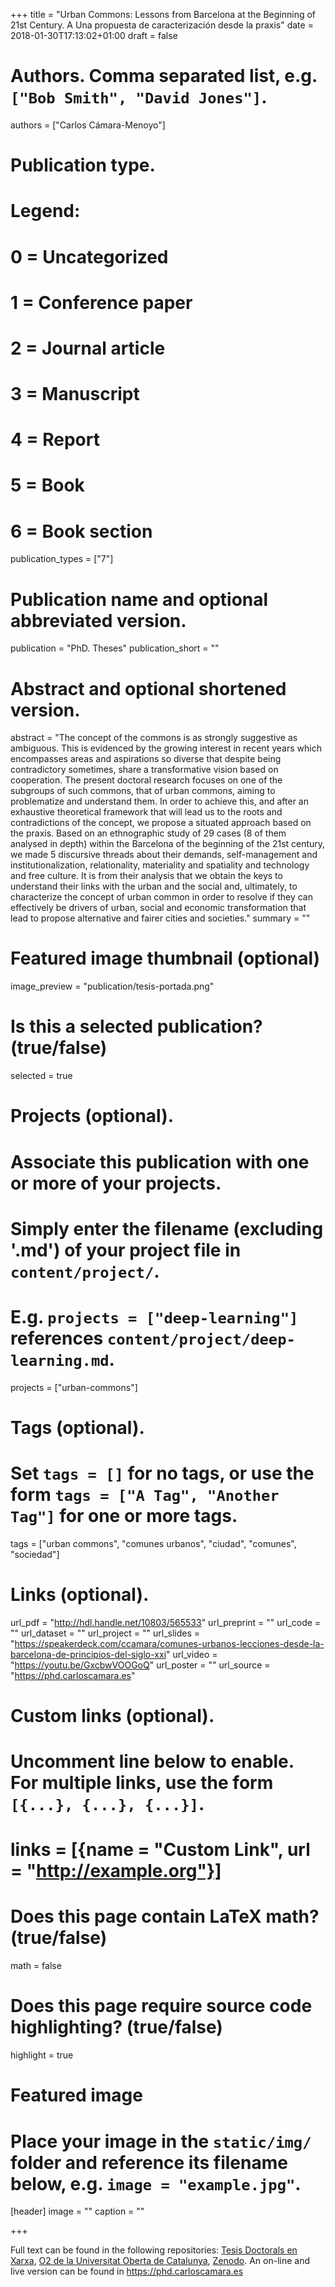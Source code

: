 +++
title = "Urban Commons: Lessons from Barcelona at the Beginning of 21st Century. A  Una propuesta de caracterización desde la praxis"
date = 2018-01-30T17:13:02+01:00
draft = false

# Authors. Comma separated list, e.g. `["Bob Smith", "David Jones"]`.
authors = ["Carlos Cámara-Menoyo"]

# Publication type.
# Legend:
# 0 = Uncategorized
# 1 = Conference paper
# 2 = Journal article
# 3 = Manuscript
# 4 = Report
# 5 = Book
# 6 = Book section
publication_types = ["7"]

# Publication name and optional abbreviated version.
publication = "PhD. Theses"
publication_short = ""

# Abstract and optional shortened version.
abstract = "The concept of the commons is as strongly suggestive as ambiguous. This is evidenced by the growing interest in recent years which encompasses areas and aspirations so diverse that despite being contradictory sometimes, share a transformative vision based on cooperation. The present doctoral research focuses on one of the subgroups of such commons, that of urban commons, aiming to problematize and understand them. In order to achieve this, and after an exhaustive theoretical framework that will lead us to the roots and contradictions of the concept, we propose a situated approach based on the praxis. Based on an ethnographic study of 29 cases (8 of them analysed in depth) within the Barcelona of the beginning of the 21st century, we made 5 discursive threads about their demands, self-management and institutionalization, relationality, materiality and spatiality and technology and free culture. It is from their analysis that we obtain the keys to understand their links with the urban and the social and, ultimately, to characterize the concept of urban common in order to resolve if they can effectively be drivers of urban, social and economic transformation that lead to propose alternative and fairer cities and societies."
summary = ""

# Featured image thumbnail (optional)
image_preview = "publication/tesis-portada.png"

# Is this a selected publication? (true/false)
selected = true

# Projects (optional).
#   Associate this publication with one or more of your projects.
#   Simply enter the filename (excluding '.md') of your project file in `content/project/`.
#   E.g. `projects = ["deep-learning"]` references `content/project/deep-learning.md`.
projects = ["urban-commons"]

# Tags (optional).
#   Set `tags = []` for no tags, or use the form `tags = ["A Tag", "Another Tag"]` for one or more tags.
tags = ["urban commons", "comunes urbanos", "ciudad", "comunes", "sociedad"]

# Links (optional).
url_pdf = "http://hdl.handle.net/10803/565533"
url_preprint = ""
url_code = ""
url_dataset = ""
url_project = ""
url_slides = "https://speakerdeck.com/ccamara/comunes-urbanos-lecciones-desde-la-barcelona-de-principios-del-siglo-xxi"
url_video = "https://youtu.be/GxcbwVOOGoQ"
url_poster = ""
url_source = "https://phd.carloscamara.es"

# Custom links (optional).
#   Uncomment line below to enable. For multiple links, use the form `[{...}, {...}, {...}]`.
# links = [{name = "Custom Link", url = "http://example.org"}]

# Does this page contain LaTeX math? (true/false)
math = false

# Does this page require source code highlighting? (true/false)
highlight = true

# Featured image
# Place your image in the `static/img/` folder and reference its filename below, e.g. `image = "example.jpg"`.
[header]
image = ""
caption = ""

+++

Full text can be found in the following repositories: [Tesis Doctorals en Xarxa](http://hdl.handle.net/10803/565533), [O2 de la Universitat Oberta de Catalunya](http://hdl.handle.net/10609/78706), [Zenodo](https://zenodo.org/record/1251627).
An on-line and live version can be found in https://phd.carloscamara.es

